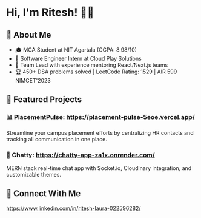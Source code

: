 # Hi, I'm Ritesh! 👨‍💻

## 🚀 About Me

- 🎓 MCA Student at NIT Agartala (CGPA: 8.98/10)
- 💼 Software Engineer Intern at Cloud Play Solutions
- 👥 Team Lead with experience mentoring React/Next.js teams
- 🏆 450+ DSA problems solved | LeetCode Rating: 1529 | AIR 599 NIMCET'2023


## 🚀 Featured Projects

### 📊 PlacementPulse: https://placement-pulse-5eoe.vercel.app/
Streamline your campus placement efforts by centralizing HR contacts and tracking all communication in one place.

### 💬 Chatty: https://chatty-app-za1x.onrender.com/
MERN stack real-time chat app with Socket.io, Cloudinary integration, and customizable themes.


## 🤝 Connect With Me
https://www.linkedin.com/in/ritesh-laura-022596282/
